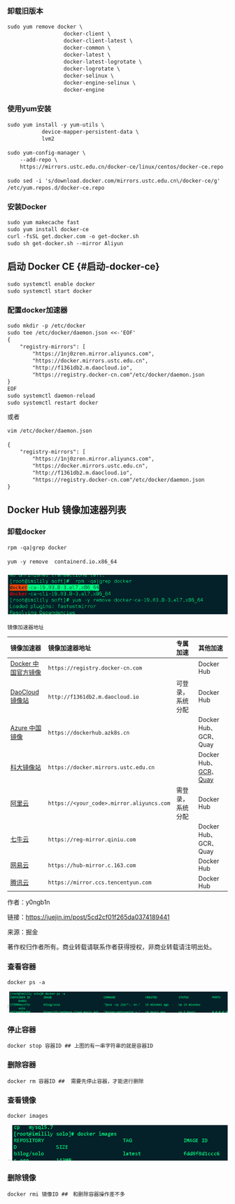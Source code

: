 ### 卸载旧版本

```
sudo yum remove docker \
                  docker-client \
                  docker-client-latest \
                  docker-common \
                  docker-latest \
                  docker-latest-logrotate \
                  docker-logrotate \
                  docker-selinux \
                  docker-engine-selinux \
                  docker-engine
```

### 使用yum安装

```
sudo yum install -y yum-utils \
           device-mapper-persistent-data \
           lvm2

sudo yum-config-manager \
    --add-repo \
    https://mirrors.ustc.edu.cn/docker-ce/linux/centos/docker-ce.repo

sudo sed -i 's/download.docker.com/mirrors.ustc.edu.cn\/docker-ce/g' /etc/yum.repos.d/docker-ce.repo
```

### 安装Docker

```
sudo yum makecache fast
sudo yum install docker-ce
curl -fsSL get.docker.com -o get-docker.sh
sudo sh get-docker.sh --mirror Aliyun
```

## 启动 Docker CE {#启动-docker-ce}

```
sudo systemctl enable docker
sudo systemctl start docker
```

### 配置docker加速器

```
sudo mkdir -p /etc/docker
sudo tee /etc/docker/daemon.json <<-'EOF'
{
    "registry-mirrors": [
        "https://1nj0zren.mirror.aliyuncs.com",
        "https://docker.mirrors.ustc.edu.cn",
        "http://f1361db2.m.daocloud.io",
        "https://registry.docker-cn.com"/etc/docker/daemon.json
}
EOF
sudo systemctl daemon-reload
sudo systemctl restart docker

```

或者

```
vim /etc/docker/daemon.json

{
    "registry-mirrors": [
        "https://1nj0zren.mirror.aliyuncs.com",
        "https://docker.mirrors.ustc.edu.cn",
        "http://f1361db2.m.daocloud.io",
        "https://registry.docker-cn.com"/etc/docker/daemon.json
}

```

## Docker Hub 镜像加速器列表



### 卸载docker

```
rpm -qa|grep docker

yum -y remove  containerd.io.x86_64
```

### ![](/assets/azd-4.png)

```
镜像加速器地址

```

| 镜像加速器 | 镜像加速器地址 | 专属加速 | 其他加速 |
| :--- | :--- | :--- | :--- |
| [Docker 中国官方镜像](https://docker-cn.com/registry-mirror) | `https://registry.docker-cn.com` |  | Docker Hub |
| [DaoCloud 镜像站](https://daocloud.io/mirror) | `http://f1361db2.m.daocloud.io` | 可登录，系统分配 | Docker Hub |
| [Azure 中国镜像](https://github.com/Azure/container-service-for-azure-china/blob/master/aks/README.md#22-container-registry-proxy) | `https://dockerhub.azk8s.cn` |  | Docker Hub、GCR、Quay |
| [科大镜像站](https://mirrors.ustc.edu.cn/help/dockerhub.html) | `https://docker.mirrors.ustc.edu.cn` |  | Docker Hub、[GCR](https://github.com/ustclug/mirrorrequest/issues/91)、[Quay](https://github.com/ustclug/mirrorrequest/issues/135) |
| [阿里云](https://cr.console.aliyun.com) | `https://<your_code>.mirror.aliyuncs.com` | 需登录，系统分配 | Docker Hub |
| [七牛云](https://kirk-enterprise.github.io/hub-docs/#/user-guide/mirror) | `https://reg-mirror.qiniu.com` |  | Docker Hub、GCR、Quay |
| [网易云](https://c.163yun.com/hub) | `https://hub-mirror.c.163.com` |  | Docker Hub |
| [腾讯云](https://cloud.tencent.com/document/product/457/9113) | `https://mirror.ccs.tencentyun.com` |  | Docker Hub |

  


作者：y0ngb1n

  


链接：https://juejin.im/post/5cd2cf01f265da0374189441

  


来源：掘金

  


著作权归作者所有。商业转载请联系作者获得授权，非商业转载请注明出处。

### 查看容器

```
docker ps -a
```

![](/assets/azd-1.png)

### 停止容器

```
docker stop 容器ID ## 上图的有一串字符串的就是容器ID
```

### 删除容器

```
docker rm 容器ID ##  需要先停止容器，才能进行删除
```

### 查看镜像

```
docker images
```

![](/assets/azd-2.png)

### 删除镜像

```
docker rmi 镜像ID ##　和删除容器操作差不多
```



